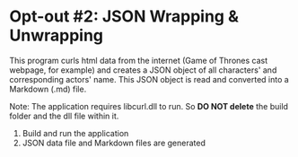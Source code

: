 # Opt-out #2: JSON Wrapping & Unwrapping

This program curls html data from the internet (Game of Thrones cast webpage, for example) and creates a JSON object of all characters' and corresponding actors' name. This JSON object is read and converted into a Markdown (.md) file.

Note: The application requires libcurl.dll to run. So **DO NOT delete** the build folder and the dll file within it.

1. Build and run the application
2. JSON data file and Markdown files are generated
